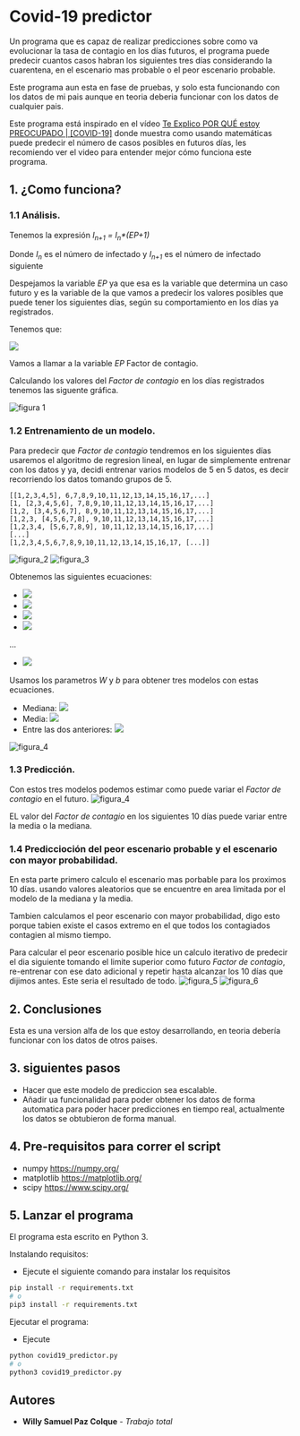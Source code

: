 # Covid-19 predictor

Un programa que es capaz de realizar predicciones sobre como va evolucionar la tasa de contagio en los días futuros, el programa puede predecir cuantos casos habran los siguientes tres días considerando la cuarentena, en el escenario mas probable o el peor escenario probable.

Este programa aun esta en fase de pruebas, y solo esta funcionando con los datos de mi pais aunque en teoria deberia funcionar con los datos de cualquier pais.

Este programa está inspirado en el vídeo [Te Explico POR QUÉ estoy PREOCUPADO | [COVID-19]](https://youtu.be/-PUT0hZiZEw) donde muestra como usando matemáticas puede predecir el número de casos posibles en futuros días, les recomiendo ver el video para entender mejor cómo funciona este programa.

## 1. ¿Como funciona?

### 1.1 Análisis.

Tenemos la expresión *I<sub>n+1</sub> = I<sub>n</sub>\*(EP+1)* 

Donde *I<sub>n</sub>* es el número de infectado
y *I<sub>n+1</sub>* es el número de infectado siguiente

Despejamos la variable *EP* ya que esa es la variable que determina un caso futuro y es la variable de la que vamos a predecir los valores posibles que puede tener los siguientes días, según su comportamiento en los días ya registrados.

Tenemos que:

<img src="https://latex.codecogs.com/svg.latex?\Large&space;EP=\frac{I_{n+1}}{I_{n}}-1"/>

Vamos a llamar a la variable *EP* Factor de contagio.

Calculando los valores del *Factor de contagio* en los días registrados tenemos las siguente gráfica.

![figura 1](./.github/Figure_1.png)

### 1.2 Entrenamiento de un modelo.
Para predecir que *Factor de contagio* tendremos en los siguientes días usaremos el algoritmo de regresion lineal, en lugar de simplemente entrenar con los datos y ya, decidi entrenar varios modelos de 5 en 5 datos, es decir recorriendo los datos tomando grupos de 5.

```
[[1,2,3,4,5], 6,7,8,9,10,11,12,13,14,15,16,17,...]
[1, [2,3,4,5,6], 7,8,9,10,11,12,13,14,15,16,17,...]
[1,2, [3,4,5,6,7], 8,9,10,11,12,13,14,15,16,17,...]
[1,2,3, [4,5,6,7,8], 9,10,11,12,13,14,15,16,17,...]
[1,2,3,4, [5,6,7,8,9], 10,11,12,13,14,15,16,17,...]
[...]
[1,2,3,4,5,6,7,8,9,10,11,12,13,14,15,16,17, [...]]
```
![figura_2](./.github/Figure_2.gif)
![figura_3](./.github/Figure_2.png)

Obtenemos las siguientes ecuaciones:
- <img src="https://latex.codecogs.com/svg.latex?\Large&space;y_{1}=W_{1}*X + b_{1}"/>
- <img src="https://latex.codecogs.com/svg.latex?\Large&space;y_{2}=W_{2}*X + b_{2}"/>
- <img src="https://latex.codecogs.com/svg.latex?\Large&space;y_{3}=W_{3}*X + b_{3}"/>
- <img src="https://latex.codecogs.com/svg.latex?\Large&space;y_{4}=W_{4}*X + b_{4}"/>
...
- <img src="https://latex.codecogs.com/svg.latex?\Large&space;y_{n}=W_{n}*X + b_{n}"/>

Usamos los parametros *W* y *b* para obtener tres modelos con estas ecuaciones.

- Mediana: <img src="https://latex.codecogs.com/svg.latex?\Large&space;y_{median}=\widetilde{W}*X + \widetilde{b}"/>
- Media: <img src="https://latex.codecogs.com/svg.latex?\Large&space;Y_{mean} =\overline{W}*X + \overline{b}"/>
- Entre las dos anteriores: <img src="https://latex.codecogs.com/svg.latex?\Large&space;Y=W*X + b"/>

![figura_4](./.github/Figure_3.png)

### 1.3 Predicción.

Con estos tres modelos podemos estimar como puede variar el *Factor de contagio* en el futuro.
![figura_4](./.github/Figure_4.png)

EL valor del *Factor de contagio* en los siguientes 10 días puede variar entre la media o la mediana.

### 1.4 Prediccioción del peor escenario probable y el escenario con mayor probabilidad.

En esta parte primero calculo el escenario mas porbable para los proximos 10 días. usando valores aleatorios que se encuentre en area limitada por el modelo de la mediana y la media.

Tambien calculamos el peor escenario con mayor probabilidad, digo esto porque tabien existe el casos extremo en el que todos los contagiados contagien al mismo tiempo.

Para calcular el peor escenario posible hice un calculo iterativo de predecir el dia siguiente tomando el limite superior como futuro *Factor de contagio*, re-entrenar con ese dato adicional y repetir hasta alcanzar los 10 días que dijimos antes. Este seria el resultado de todo.
![figura_5](./.github/Figure_5.png)
![figura_6](./.github/Figure_6.png)

## 2. Conclusiones

Esta es una version alfa de los que estoy desarrollando, en teoria debería funcionar con los datos de otros paises.

## 3. siguientes pasos

- Hacer que este modelo de prediccion sea escalable.
- Añadir ua funcionalidad para poder obtener los datos de forma automatica para poder hacer predicciones en tiempo real, actualmente los datos se obtubieron de forma manual.

## 4. Pre-requisitos para correr el script
- numpy          https://numpy.org/
- matplotlib     https://matplotlib.org/
- scipy          https://www.scipy.org/

## 5. Lanzar el programa

El programa esta escrito en Python 3.

Instalando requisitos:
- Ejecute el siguiente comando para instalar los requisitos
```bash
pip install -r requirements.txt
# o 
pip3 install -r requirements.txt
```
Ejecutar el programa:
- Ejecute
```bash
python covid19_predictor.py 
# o
python3 covid19_predictor.py 

```

## Autores

* **Willy Samuel Paz Colque** - *Trabajo total*